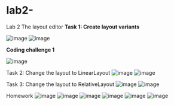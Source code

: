 # lab2-

Lab 2 The layout editor
**Task 1: Create layout variants**

![image](https://user-images.githubusercontent.com/50863208/171566583-a7ba487e-590d-4203-905a-ae92b9f57979.png)
![image](https://user-images.githubusercontent.com/50863208/171566588-ea453b04-9c83-4081-afcb-772cce9fea30.png)


**Coding challenge 1**
 
![image](https://user-images.githubusercontent.com/50863208/171566610-7eb216e5-aeaa-4bd6-b4fa-108b26aed8d3.png)

Task 2: Change the layout to LinearLayout
![image](https://user-images.githubusercontent.com/50863208/171566723-9863f37e-1763-4c80-8b8a-bed82a566bc2.png)
![image](https://user-images.githubusercontent.com/50863208/171566738-3dbb8efb-164e-4d17-b327-1bc95435cf5f.png)

Task 3: Change the layout to RelativeLayout
![image](https://user-images.githubusercontent.com/50863208/171566762-7ad0a195-cd7b-40b7-89b9-9477a0d60a2c.png)
![image](https://user-images.githubusercontent.com/50863208/171566768-45446f6e-5492-4d57-ba8a-1db1d7524ff3.png)

Homework
![image](https://user-images.githubusercontent.com/50863208/171566793-5f126395-e95c-4182-9976-f204bf3f5284.png)
![image](https://user-images.githubusercontent.com/50863208/171566806-89d0f109-947e-4582-8695-1cf1b622ac5c.png)
![image](https://user-images.githubusercontent.com/50863208/171566810-8d5a2a9d-41f6-464a-b6de-370c5cbb7ab9.png)
![image](https://user-images.githubusercontent.com/50863208/171566820-bed4bc14-9278-488f-aebc-15d9cd509c89.png)
![image](https://user-images.githubusercontent.com/50863208/171566830-8af155aa-5bc6-4715-a97f-411aed18c761.png)
![image](https://user-images.githubusercontent.com/50863208/171566836-664ae415-a877-4df2-a25a-49fbaa59d043.png)


